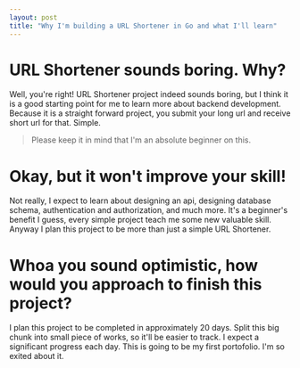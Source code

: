 ```yaml
---
layout: post
title: "Why I'm building a URL Shortener in Go and what I'll learn"
---
```


# URL Shortener sounds boring. Why?

Well, you're right! URL Shortener project indeed sounds boring, but I think it is a good starting point for me to learn more about
backend development. Because it is a straight forward project, you submit your long url and receive short url for that. Simple.

> Please keep it in mind that I'm an absolute beginner on this.

# Okay, but it won't improve your skill!

Not really, I expect to learn about designing an api, designing database schema, authentication and authorization, and much more.
It's a beginner's benefit I guess, every simple project teach me some new valuable skill. Anyway I plan this project to be more than
just a simple URL Shortener.

# Whoa you sound optimistic, how would you approach to finish this project?

I plan this project to be completed in approximately 20 days. Split this big chunk into small piece of works, so it'll be easier to track.
I expect a significant progress each day. This is going to be my first portofolio. I'm so exited about it.
